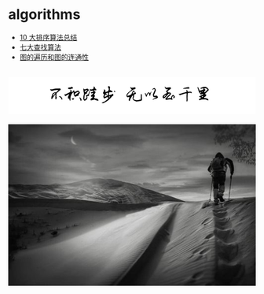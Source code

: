 # algorithms
  
-   [10 大排序算法总结](/algorithms/Sorting.md)
-   [七大查找算法](/algorithms/Searching.md)
-   [图的遍历和图的连通性](/algorithms/Graph_traversal_and_graph_connectivity.md)

<br />
<img  src='./img/bjkb.PNG' width="600" alt="logo">
<br />
<br />
<div align="center">
<img  src='./img/01.jpeg' width="600" alt="logo" />
</div>
<br />
<br />
